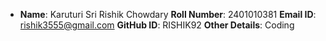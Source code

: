- **Name**: Karuturi Sri Rishik Chowdary 
**Roll Number**: 2401010381 
**Email ID**: rishik3555@gmail.com
**GitHub ID**: RISHIK92
**Other Details**: Coding
